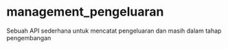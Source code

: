# management_pengeluaran
Sebuah API sederhana untuk mencatat pengeluaran dan masih dalam tahap pengembangan
